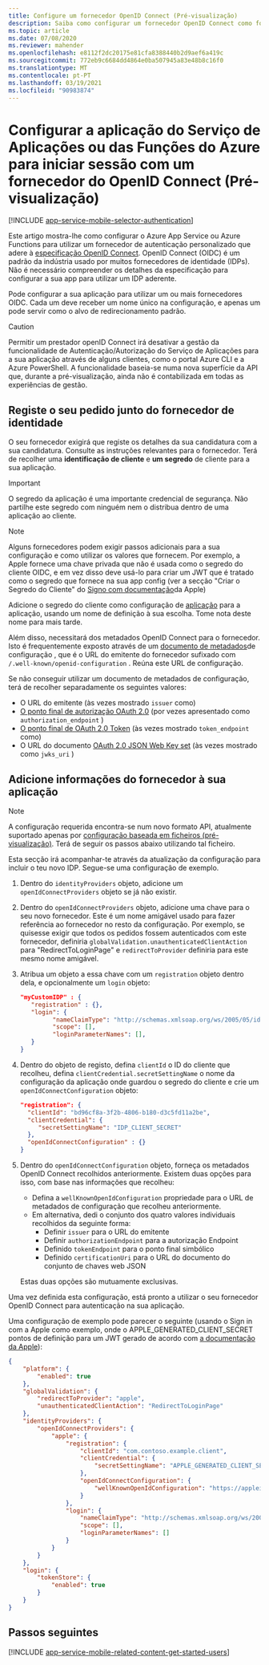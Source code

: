 ```yaml
---
title: Configure um fornecedor OpenID Connect (Pré-visualização)
description: Saiba como configurar um fornecedor OpenID Connect como fornecedor de identidade para o seu Serviço de Aplicações ou aplicação Azure Functions.
ms.topic: article
ms.date: 07/08/2020
ms.reviewer: mahender
ms.openlocfilehash: e8112f2dc20175e81cfa8388440b2d9aef6a419c
ms.sourcegitcommit: 772eb9c6684dd4864e0ba507945a83e48b8c16f0
ms.translationtype: MT
ms.contentlocale: pt-PT
ms.lasthandoff: 03/19/2021
ms.locfileid: "90983874"
---
```

# <a name="configure-your-app-service-or-azure-functions-app-to-login-using-an-openid-connect-provider-preview"></a>Configurar a aplicação do Serviço de Aplicações ou das Funções do Azure para iniciar sessão com um fornecedor do OpenID Connect (Pré-visualização)

[!INCLUDE [app-service-mobile-selector-authentication](../../includes/app-service-mobile-selector-authentication.md)]

Este artigo mostra-lhe como configurar o Azure App Service ou Azure Functions para utilizar um fornecedor de autenticação personalizado que adere à [especificação OpenID Connect](https://openid.net/connect/). OpenID Connect (OIDC) é um padrão da indústria usado por muitos fornecedores de identidade (IDPs). Não é necessário compreender os detalhes da especificação para configurar a sua app para utilizar um IDP aderente.

Pode configurar a sua aplicação para utilizar um ou mais fornecedores OIDC. Cada um deve receber um nome único na configuração, e apenas um pode servir como o alvo de redirecionamento padrão.

> [!CAUTION]
> Permitir um prestador openID Connect irá desativar a gestão da funcionalidade de Autenticação/Autorização do Serviço de Aplicações para a sua aplicação através de alguns clientes, como o portal Azure CLI e a Azure PowerShell. A funcionalidade baseia-se numa nova superfície da API que, durante a pré-visualização, ainda não é contabilizada em todas as experiências de gestão.

## <a name="register-your-application-with-the-identity-provider"></a><a name="register"> </a>Registe o seu pedido junto do fornecedor de identidade

O seu fornecedor exigirá que registe os detalhes da sua candidatura com a sua candidatura. Consulte as instruções relevantes para o fornecedor. Terá de recolher uma **identificação de cliente** e **um segredo** de cliente para a sua aplicação.

> [!IMPORTANT]
> O segredo da aplicação é uma importante credencial de segurança. Não partilhe este segredo com ninguém nem o distribua dentro de uma aplicação ao cliente.
>

> [!NOTE]
> Alguns fornecedores podem exigir passos adicionais para a sua configuração e como utilizar os valores que fornecem. Por exemplo, a Apple fornece uma chave privada que não é usada como o segredo do cliente OIDC, e em vez disso deve usá-lo para criar um JWT que é tratado como o segredo que fornece na sua app config (ver a secção "Criar o Segredo do Cliente" do [Signo com documentação](https://developer.apple.com/documentation/sign_in_with_apple/generate_and_validate_tokens)da Apple)
>

Adicione o segredo do cliente como configuração de [aplicação](./configure-common.md#configure-app-settings) para a aplicação, usando um nome de definição à sua escolha. Tome nota deste nome para mais tarde.

Além disso, necessitará dos metadados OpenID Connect para o fornecedor. Isto é frequentemente exposto através de um [documento de metadados](https://openid.net/specs/openid-connect-discovery-1_0.html#ProviderConfig)de configuração , que é o URL do emitente do fornecedor sufixado com `/.well-known/openid-configuration` . Reúna este URL de configuração.

Se não conseguir utilizar um documento de metadados de configuração, terá de recolher separadamente os seguintes valores:

- O URL do emitente (às vezes mostrado `issuer` como)
- [O ponto final de autorização OAuth 2.0](https://tools.ietf.org/html/rfc6749#section-3.1) (por vezes apresentado como `authorization_endpoint` )
- [O ponto final de OAuth 2.0 Token](https://tools.ietf.org/html/rfc6749#section-3.2) (às vezes mostrado `token_endpoint` como)
- O URL do documento [OAuth 2.0 JSON Web Key set](https://tools.ietf.org/html/rfc8414#section-2) (às vezes mostrado como `jwks_uri` )

## <a name="add-provider-information-to-your-application"></a><a name="configure"> </a>Adicione informações do fornecedor à sua aplicação

> [!NOTE]
> A configuração requerida encontra-se num novo formato API, atualmente suportado apenas por [configuração baseada em ficheiros (pré-visualização)](.\app-service-authentication-how-to.md#config-file). Terá de seguir os passos abaixo utilizando tal ficheiro.

Esta secção irá acompanhar-te através da atualização da configuração para incluir o teu novo IDP. Segue-se uma configuração de exemplo.

1. Dentro do `identityProviders` objeto, adicione um `openIdConnectProviders` objeto se já não existir.
1. Dentro do `openIdConnectProviders` objeto, adicione uma chave para o seu novo fornecedor. Este é um nome amigável usado para fazer referência ao fornecedor no resto da configuração. Por exemplo, se quisesse exigir que todos os pedidos fossem autenticados com este fornecedor, definiria `globalValidation.unauthenticatedClientAction` para "RedirectToLoginPage" e `redirectToProvider` definiria para este mesmo nome amigável.
1. Atribua um objeto a essa chave com um `registration` objeto dentro dela, e opcionalmente um `login` objeto:
    
    ```json
    "myCustomIDP" : {
       "registration" : {},
       "login": {
             "nameClaimType": "http://schemas.xmlsoap.org/ws/2005/05/identity/claims/name",
             "scope": [],
             "loginParameterNames": [],
       }
    }
    ```

1. Dentro do objeto de registo, defina `clientId` o ID do cliente que recolheu, defina `clientCredential.secretSettingName` o nome da configuração da aplicação onde guardou o segredo do cliente e crie um `openIdConnectConfiguration` objeto:

    ```json
    "registration": {
      "clientId": "bd96cf8a-3f2b-4806-b180-d3c5fd11a2be",
      "clientCredential": {
         "secretSettingName": "IDP_CLIENT_SECRET"
      },
      "openIdConnectConfiguration" : {}
    }
    ```

1. Dentro do `openIdConnectConfiguration` objeto, forneça os metadados OpenID Connect recolhidos anteriormente. Existem duas opções para isso, com base nas informações que recolheu:

    - Defina a `wellKnownOpenIdConfiguration` propriedade para o URL de metadados de configuração que recolheu anteriormente.
    - Em alternativa, dedi o conjunto dos quatro valores individuais recolhidos da seguinte forma:
        - Definir `issuer` para o URL do emitente
        - Definir `authorizationEndpoint` para a autorização Endpoint
        - Definido `tokenEndpoint` para o ponto final simbólico
        - Definido `certificationUri` para o URL do documento do conjunto de chaves web JSON

    Estas duas opções são mutuamente exclusivas.

Uma vez definida esta configuração, está pronto a utilizar o seu fornecedor OpenID Connect para autenticação na sua aplicação.

Uma configuração de exemplo pode parecer o seguinte (usando o Sign in com a Apple como exemplo, onde o APPLE_GENERATED_CLIENT_SECRET pontos de definição para um JWT gerado de acordo com [a documentação da Apple](https://developer.apple.com/documentation/sign_in_with_apple/generate_and_validate_tokens)):

```json
{
    "platform": {
        "enabled": true
    },
    "globalValidation": {
        "redirectToProvider": "apple",
        "unauthenticatedClientAction": "RedirectToLoginPage"
    },
    "identityProviders": {
        "openIdConnectProviders": {
            "apple": {
                "registration": {
                    "clientId": "com.contoso.example.client",
                    "clientCredential": {
                        "secretSettingName": "APPLE_GENERATED_CLIENT_SECRET"
                    },
                    "openIdConnectConfiguration": {
                        "wellKnownOpenIdConfiguration": "https://appleid.apple.com/.well-known/openid-configuration"
                    }
                },
                "login": {
                    "nameClaimType": "http://schemas.xmlsoap.org/ws/2005/05/identity/claims/name",
                    "scope": [],
                    "loginParameterNames": []
                }
            }
        }
    },
    "login": {
        "tokenStore": {
            "enabled": true
        }
    }     
}
```

## <a name="next-steps"></a><a name="related-content"> </a>Passos seguintes

[!INCLUDE [app-service-mobile-related-content-get-started-users](../../includes/app-service-mobile-related-content-get-started-users.md)]
